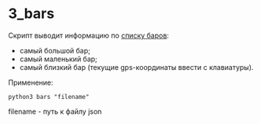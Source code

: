 # 3_bars

Скрипт выводит информацию по [списку баров](http://data.mos.ru/opendata/7710881420-bary):

- самый большой бар;
- самый маленький бар;
- самый близкий бар (текущие gps-координаты ввести с клавиатуры).

Применение:

```
python3 bars "filename"
```

filename - путь к файлу json
